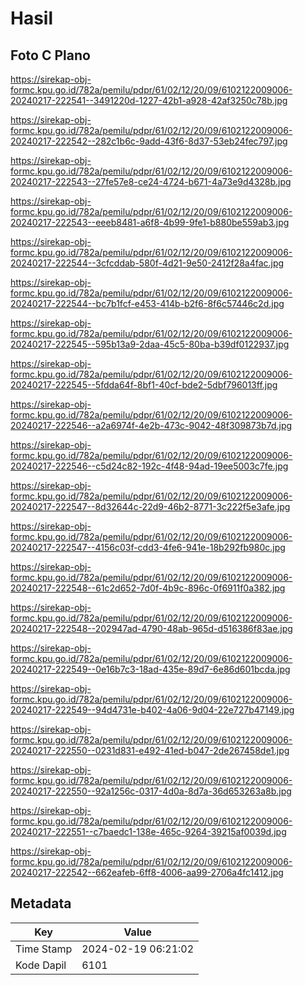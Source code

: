 # Hasil

## Foto C Plano

https://sirekap-obj-formc.kpu.go.id/782a/pemilu/pdpr/61/02/12/20/09/6102122009006-20240217-222541--3491220d-1227-42b1-a928-42af3250c78b.jpg

https://sirekap-obj-formc.kpu.go.id/782a/pemilu/pdpr/61/02/12/20/09/6102122009006-20240217-222542--282c1b6c-9add-43f6-8d37-53eb24fec797.jpg

https://sirekap-obj-formc.kpu.go.id/782a/pemilu/pdpr/61/02/12/20/09/6102122009006-20240217-222543--27fe57e8-ce24-4724-b671-4a73e9d4328b.jpg

https://sirekap-obj-formc.kpu.go.id/782a/pemilu/pdpr/61/02/12/20/09/6102122009006-20240217-222543--eeeb8481-a6f8-4b99-9fe1-b880be559ab3.jpg

https://sirekap-obj-formc.kpu.go.id/782a/pemilu/pdpr/61/02/12/20/09/6102122009006-20240217-222544--3cfcddab-580f-4d21-9e50-2412f28a4fac.jpg

https://sirekap-obj-formc.kpu.go.id/782a/pemilu/pdpr/61/02/12/20/09/6102122009006-20240217-222544--bc7b1fcf-e453-414b-b2f6-8f6c57446c2d.jpg

https://sirekap-obj-formc.kpu.go.id/782a/pemilu/pdpr/61/02/12/20/09/6102122009006-20240217-222545--595b13a9-2daa-45c5-80ba-b39df0122937.jpg

https://sirekap-obj-formc.kpu.go.id/782a/pemilu/pdpr/61/02/12/20/09/6102122009006-20240217-222545--5fdda64f-8bf1-40cf-bde2-5dbf796013ff.jpg

https://sirekap-obj-formc.kpu.go.id/782a/pemilu/pdpr/61/02/12/20/09/6102122009006-20240217-222546--a2a6974f-4e2b-473c-9042-48f309873b7d.jpg

https://sirekap-obj-formc.kpu.go.id/782a/pemilu/pdpr/61/02/12/20/09/6102122009006-20240217-222546--c5d24c82-192c-4f48-94ad-19ee5003c7fe.jpg

https://sirekap-obj-formc.kpu.go.id/782a/pemilu/pdpr/61/02/12/20/09/6102122009006-20240217-222547--8d32644c-22d9-46b2-8771-3c222f5e3afe.jpg

https://sirekap-obj-formc.kpu.go.id/782a/pemilu/pdpr/61/02/12/20/09/6102122009006-20240217-222547--4156c03f-cdd3-4fe6-941e-18b292fb980c.jpg

https://sirekap-obj-formc.kpu.go.id/782a/pemilu/pdpr/61/02/12/20/09/6102122009006-20240217-222548--61c2d652-7d0f-4b9c-896c-0f6911f0a382.jpg

https://sirekap-obj-formc.kpu.go.id/782a/pemilu/pdpr/61/02/12/20/09/6102122009006-20240217-222548--202947ad-4790-48ab-965d-d516386f83ae.jpg

https://sirekap-obj-formc.kpu.go.id/782a/pemilu/pdpr/61/02/12/20/09/6102122009006-20240217-222549--0e16b7c3-18ad-435e-89d7-6e86d601bcda.jpg

https://sirekap-obj-formc.kpu.go.id/782a/pemilu/pdpr/61/02/12/20/09/6102122009006-20240217-222549--94d4731e-b402-4a06-9d04-22e727b47149.jpg

https://sirekap-obj-formc.kpu.go.id/782a/pemilu/pdpr/61/02/12/20/09/6102122009006-20240217-222550--0231d831-e492-41ed-b047-2de267458de1.jpg

https://sirekap-obj-formc.kpu.go.id/782a/pemilu/pdpr/61/02/12/20/09/6102122009006-20240217-222550--92a1256c-0317-4d0a-8d7a-36d653263a8b.jpg

https://sirekap-obj-formc.kpu.go.id/782a/pemilu/pdpr/61/02/12/20/09/6102122009006-20240217-222551--c7baedc1-138e-465c-9264-39215af0039d.jpg

https://sirekap-obj-formc.kpu.go.id/782a/pemilu/pdpr/61/02/12/20/09/6102122009006-20240217-222542--662eafeb-6ff8-4006-aa99-2706a4fc1412.jpg


## Metadata

| Key        | Value               |
| ---------- | ------------------- |
| Time Stamp | 2024-02-19 06:21:02 |
| Kode Dapil | 6101                |



